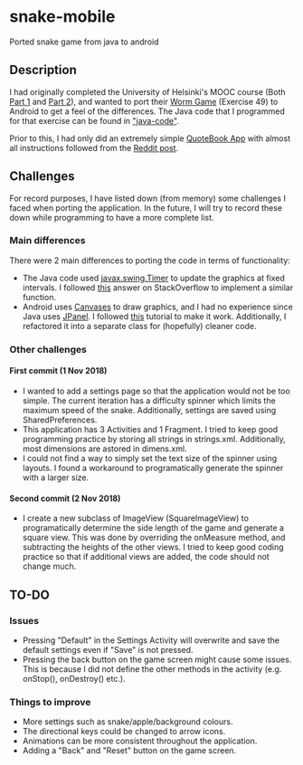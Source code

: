 # snake-mobile
Ported snake game from java to android

## Description
I had originally completed the University of Helsinki's MOOC course (Both [Part 1](http://moocfi.github.io/courses/2013/programming-part-1/) and [Part 2](http://moocfi.github.io/courses/2013/programming-part-2/)), and wanted to port their [Worm Game](https://materiaalit.github.io/2013-oo-programming/part2/week-12/) (Exercise 49) to Android to get a feel of the differences. The Java code that I programmed for that exercise can be found in ["java-code"](https://github.com/nasjcodes/snake-mobile/tree/master/java-code).

Prior to this, I had only did an extremely simple [QuoteBook App](https://github.com/nasjcodes/android-quotebook) with almost all instructions followed from the [Reddit post](https://www.reddit.com/r/Android/comments/2tpjep/the_new_step_by_step_guide_detailing_how_to_get/).

## Challenges
For record purposes, I have listed down (from memory) some challenges I faced when porting the application. In the future, I will try to record these down while programming to have a more complete list.

### Main differences
There were 2 main differences to porting the code in terms of functionality:
* The Java code used [javax.swing.Timer](https://docs.oracle.com/javase/7/docs/api/javax/swing/Timer.html) to update the graphics at fixed intervals. I followed [this](https://stackoverflow.com/questions/4597690/android-timer-how-to) answer on StackOverflow to implement a similar function.
* Android uses [Canvases](https://developer.android.com/reference/android/graphics/Canvas) to draw graphics, and I had no experience since Java uses [JPanel](https://docs.oracle.com/javase/7/docs/api/javax/swing/JPanel.html). I followed [this](https://google-developer-training.gitbooks.io/android-developer-advanced-course-practicals/content/unit-5-advanced-graphics-and-views/lesson-11-canvas/11-1a-p-create-a-simple-canvas/11-1a-p-create-a-simple-canvas.html) tutorial to make it work. Additionally, I refactored it into a separate class for (hopefully) cleaner code.

### Other challenges
#### First commit (1 Nov 2018)
* I wanted to add a settings page so that the application would not be too simple. The current iteration has a difficulty spinner which limits the maximum speed of the snake. Additionally, settings are saved using SharedPreferences.
* This application has 3 Activities and 1 Fragment. I tried to keep good programming practice by storing all strings in strings.xml. Additionally, most dimensions are astored in dimens.xml.
* I could not find a way to simply set the text size of the spinner using layouts. I found a workaround to programatically generate the spinner with a larger size.

#### Second commit (2 Nov 2018)
* I create a new subclass of ImageView (SquareImageView) to programatically determine the side length of the game and generate a square view. This was done by overriding the onMeasure method, and subtracting the heights of the other views. I tried to keep good coding practice so that if additional views are added, the code should not change much.

## TO-DO
### Issues
* Pressing "Default" in the Settings Activity will overwrite and save the default settings even if "Save" is not pressed.
* Pressing the back button on the game screen might cause some issues. This is because I did not define the other methods in the activity (e.g. onStop(), onDestroy() etc.).

### Things to improve
* More settings such as snake/apple/background colours.
* The directional keys could be changed to arrow icons.
* Animations can be more consistent throughout the application.
* Adding a "Back" and "Reset" button on the game screen.
